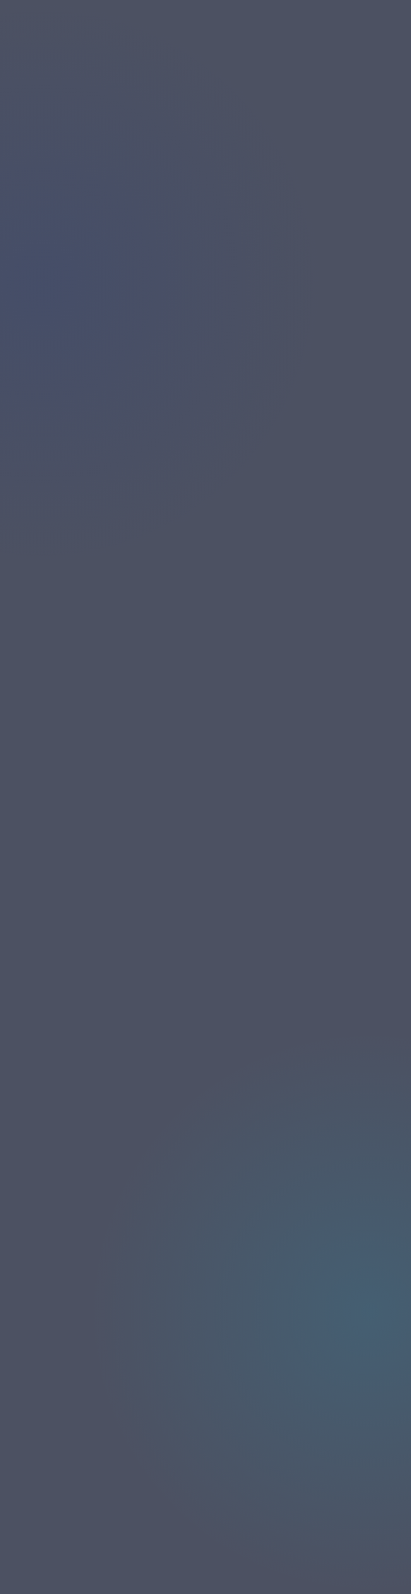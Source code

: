 <html lang="id">
<head>
    <meta charset="UTF-8">
    <meta name="viewport" content="width=device-width, initial-scale=1.0">
    <title>MUVIT - Mobile Untuk Visi Integritas Lalu-Lintas Terbaik</title>
    <link rel="stylesheet" href="https://cdnjs.cloudflare.com/ajax/libs/font-awesome/6.4.0/css/all.min.css">
    <link href="https://fonts.googleapis.com/css2?family=Orbitron:wght@400;500;700&family=Roboto:wght@300;400;500;700&display=swap" rel="stylesheet">
    <style>
        :root {
            --primary-dark: #0a1128;
            --secondary-dark: #1e3a8a;
            --accent: #00d9ff;
            --accent-alt: #ff2a6d;
            --neutral: #e6e6e6;
            --success: #00cc99;
            --warning: #ffd700;
            --danger: #ff4d4d;
            --card-bg-dark: rgba(30, 58, 138, 0.3);
            --card-border-dark: rgba(0, 217, 255, 0.3);
            
            --primary-light: #f0f4ff;
            --secondary-light: #aec6ff;
            --card-bg-light: rgba(255, 255, 255, 0.8);
            --card-border-light: rgba(0, 123, 255, 0.3);
            --text-dark: #333;
        }
        
        * {
            margin: 0;
            padding: 0;
            box-sizing: border-box;
            transition: background-color 0.5s ease, color 0.3s ease;
        }
        
        body {
            font-family: 'Roboto', sans-serif;
            background: var(--primary-dark);
            color: var(--neutral);
            background-image: 
                radial-gradient(circle at 10% 20%, rgba(30, 58, 138, 0.15) 0%, transparent 20%),
                radial-gradient(circle at 90% 80%, rgba(0, 217, 255, 0.1) 0%, transparent 20%);
            min-height: 100vh;
            overflow-x: hidden;
            max-width: 100vw;
        }
        
        body.light-mode {
            background: var(--primary-light);
            color: var(--text-dark);
        }
        
        body.light-mode .card {
            background: var(--card-bg-light);
            border: 1px solid var(--card-border-light);
        }
        
        body.light-mode .card-desc,
        body.light-mode .modal-title,
        body.light-mode .section-title,
        body.light-mode .footer-title,
        body.light-mode .faq-question,
        body.light-mode .question-text,
        body.light-mode .edu-title,
        body.light-mode .traffic-hero-title,
        body.light-mode .card-title {
            color: var(--text-dark);
        }
        
        body.light-mode .emergency-section {
            background: rgba(255, 77, 77, 0.1);
            border: 1px solid rgba(255, 77, 77, 0.3);
        }
        
        body.light-mode .emergency-card {
            background: rgba(255, 77, 77, 0.15);
            border: 1px solid rgba(255, 77, 77, 0.3);
        }
        
        body.light-mode .emergency-name {
            color: var(--text-dark);
        }
        
        .futuristic-header {
            font-family: 'Orbitron', sans-serif;
            text-transform: uppercase;
            letter-spacing: 2px;
        }
        
        /* Splash Screen */
        .splash-screen {
            position: fixed;
            top: 0;
            left: 0;
            width: 100%;
            height: 100%;
            background: var(--primary-dark);
            display: flex;
            flex-direction: column;
            justify-content: center;
            align-items: center;
            z-index: 1000;
            transition: opacity 1s ease;
        }
        
        .splash-title {
            font-size: 3.5rem;
            font-weight: 700;
            background: linear-gradient(90deg, var(--accent), var(--accent-alt));
            -webkit-background-clip: text;
            background-clip: text;
            color: transparent;
            margin-bottom: 20px;
            text-align: center;
            font-family: 'Orbitron', sans-serif;
            position: relative;
            overflow: hidden;
        }
        
        .splash-subtitle {
            font-size: 1.2rem;
            color: var(--neutral);
            text-align: center;
            max-width: 90%;
            line-height: 1.6;
            height: 1.6em;
            overflow: hidden;
            position: relative;
        }
        
        .cursor {
            display: inline-block;
            width: 3px;
            height: 1em;
            background: var(--accent);
            margin-left: 2px;
            animation: blink 1s infinite;
            vertical-align: bottom;
        }
        
        @keyframes blink {
            0%, 100% { opacity: 1; }
            50% { opacity: 0; }
        }
        
        /* Container */
        .container {
            max-width: 100%;
            margin: 0 auto;
            padding: 15px;
            opacity: 0;
            transform: translateY(20px);
            transition: all 1s ease;
        }
        
        .container.show {
            opacity: 1;
            transform: translateY(0);
        }
        
        /* Header */
        header {
            display: flex;
            justify-content: space-between;
            align-items: center;
            padding: 15px 0;
            border-bottom: 1px solid var(--card-border-dark);
            margin-bottom: 20px;
        }
        
        .logo {
            display: flex;
            align-items: center;
            gap: 10px;
        }
        
        .logo-icon {
            width: 40px;
            height: 40px;
            background: var(--accent);
            border-radius: 50%;
            display: flex;
            align-items: center;
            justify-content: center;
            font-size: 20px;
            color: var(--primary-dark);
            box-shadow: 0 0 10px var(--accent);
            animation: pulse 2s infinite;
        }
        
        .logo-text {
            font-size: 1.5rem;
            font-weight: 700;
            background: linear-gradient(90deg, var(--accent), var(--accent-alt));
            -webkit-background-clip: text;
            background-clip: text;
            color: transparent;
        }
        
        .moto {
            font-size: 0.7rem;
            color: var(--neutral);
            opacity: 0.8;
            margin-top: 3px;
        }
        
        .menu-toggle {
            background: var(--card-bg-dark);
            border: 1px solid var(--card-border-dark);
            border-radius: 50%;
            width: 40px;
            height: 40px;
            display: flex;
            align-items: center;
            justify-content: center;
            cursor: pointer;
            transition: all 0.3s;
            font-size: 20px;
            color: var(--neutral);
        }
        
        .menu-toggle:hover {
            background: var(--accent);
            color: var(--primary-dark);
            box-shadow: 0 0 10px var(--accent);
        }
        
        .dropdown-menu {
            position: absolute;
            top: 70px;
            right: 15px;
            background: var(--card-bg-dark);
            border: 1px solid var(--card-border-dark);
            border-radius: 10px;
            width: 220px;
            z-index: 1000;
            overflow: hidden;
            transform: translateY(-10px);
            opacity: 0;
            visibility: hidden;
            transition: all 0.3s ease;
        }
        
        .dropdown-menu.show {
            transform: translateY(0);
            opacity: 1;
            visibility: visible;
        }
        
        .dropdown-item {
            padding: 12px 15px;
            display: flex;
            align-items: center;
            gap: 12px;
            cursor: pointer;
            transition: all 0.3s;
            border-bottom: 1px solid rgba(0, 217, 255, 0.1);
        }
        
        .dropdown-item:last-child {
            border-bottom: none;
        }
        
        .dropdown-item:hover {
            background: rgba(0, 217, 255, 0.1);
        }
        
        .dropdown-icon {
            font-size: 18px;
            width: 25px;
            color: var(--accent);
        }
        
        .dropdown-text {
            flex-grow: 1;
            font-size: 0.9rem;
        }
        
        /* Main Grid */
        .main-grid {
            display: grid;
            grid-template-columns: repeat(auto-fit, minmax(300px, 1fr));
            gap: 20px;
            margin-bottom: 30px;
        }
        
        .card {
            background: var(--card-bg-dark);
            border: 1px solid var(--card-border-dark);
            border-radius: 15px;
            padding: 20px;
            transition: all 0.3s;
            position: relative;
            overflow: hidden;
            backdrop-filter: blur(10px);
            min-height: 180px;
            display: flex;
            flex-direction: column;
            cursor: pointer;
        }
        
        .card:hover {
            transform: translateY(-5px);
            box-shadow: 0 5px 20px rgba(0, 217, 255, 0.2);
            border-color: var(--accent);
        }
        
        .card::before {
            content: '';
            position: absolute;
            top: -50%;
            left: -50%;
            width: 200%;
            height: 200%;
            background: radial-gradient(circle, rgba(0, 217, 255, 0.1) 0%, transparent 70%);
            z-index: -1;
        }
        
        .card-icon {
            font-size: 35px;
            margin-bottom: 15px;
            color: var(--accent);
        }
        
        .card-title {
            font-size: 1.2rem;
            margin-bottom: 10px;
            color: var(--neutral);
        }
        
        .card-desc {
            font-size: 0.9rem;
            color: rgba(230, 230, 230, 0.8);
            line-height: 1.5;
            margin-bottom: 15px;
            flex-grow: 1;
        }
        
        .card-btn {
            background: transparent;
            border: 1px solid var(--accent);
            color: var(--accent);
            padding: 8px 16px;
            border-radius: 20px;
            display: flex;
            align-items: center;
            gap: 6px;
            cursor: pointer;
            transition: all 0.3s;
            width: fit-content;
            font-size: 0.9rem;
        }
        
        .card-btn:hover {
            background: var(--accent);
            color: var(--primary-dark);
            box-shadow: 0 0 10px var(--accent);
        }
        
        /* Emergency Section */
        .emergency-section {
            background: rgba(255, 77, 77, 0.1);
            border: 1px solid rgba(255, 77, 77, 0.3);
            border-radius: 15px;
            padding: 20px;
            margin-bottom: 30px;
        }
        
        .section-title {
            display: flex;
            align-items: center;
            gap: 12px;
            margin-bottom: 20px;
            font-size: 1.3rem;
            color: var(--danger);
        }
        
        .emergency-grid {
            display: grid;
            grid-template-columns: repeat(auto-fit, minmax(250px, 1fr));
            gap: 12px;
        }
        
        .emergency-card {
            background: rgba(255, 77, 77, 0.15);
            border: 1px solid rgba(255, 77, 77, 0.3);
            border-radius: 12px;
            padding: 15px;
            display: flex;
            align-items: center;
            gap: 12px;
            transition: all 0.3s;
            cursor: pointer;
        }
        
        .emergency-card:hover {
            transform: translateY(-3px);
            background: rgba(255, 77, 77, 0.25);
            box-shadow: 0 3px 10px rgba(255, 77, 77, 0.2);
        }
        
        .emergency-icon {
            font-size: 22px;
            width: 50px;
            height: 50px;
            background: rgba(255, 77, 77, 0.2);
            border-radius: 50%;
            display: flex;
            align-items: center;
            justify-content: center;
            color: var(--danger);
        }
        
        .emergency-info {
            flex-grow: 1;
        }
        
        .emergency-name {
            font-size: 0.95rem;
            margin-bottom: 5px;
            color: var(--neutral);
        }
        
        .emergency-number {
            font-size: 1.1rem;
            font-weight: 700;
            color: var(--danger);
        }
        
        /* Footer */
        footer {
            display: flex;
            flex-direction: column;
            padding: 20px 0;
            border-top: 1px solid var(--card-border-dark);
            margin-top: 20px;
            gap: 20px;
        }
        
        .footer-section {
            width: 100%;
        }
        
        .footer-title {
            font-size: 1.1rem;
            margin-bottom: 12px;
            color: var(--accent);
        }
        
        .footer-links {
            display: flex;
            flex-direction: column;
            gap: 8px;
        }
        
        .footer-link {
            color: rgba(230, 230, 230, 0.8);
            text-decoration: none;
            display: flex;
            align-items: center;
            gap: 8px;
            transition: all 0.3s;
            font-size: 0.9rem;
        }
        
        .footer-link:hover {
            color: var(--accent);
        }
        
        .social-links {
            display: flex;
            gap: 12px;
            margin-top: 12px;
        }
        
        .social-link {
            width: 35px;
            height: 35px;
            border-radius: 50%;
            background: var(--card-bg-dark);
            border: 1px solid var(--card-border-dark);
            display: flex;
            align-items: center;
            justify-content: center;
            color: var(--neutral);
            font-size: 16px;
            transition: all 0.3s;
        }
        
        .social-link:hover {
            background: var(--accent);
            color: var(--primary-dark);
            box-shadow: 0 0 10px var(--accent);
            transform: translateY(-3px);
        }
        
        /* Modals */
        .modal {
            position: fixed;
            top: 0;
            left: 0;
            width: 100%;
            height: 100%;
            background: rgba(0, 0, 0, 0.7);
            display: flex;
            justify-content: center;
            align-items: center;
            z-index: 1000;
            opacity: 0;
            visibility: hidden;
            transition: all 0.3s ease;
            padding: 15px;
        }
        
        .modal.show {
            opacity: 1;
            visibility: visible;
        }
        
        .modal-content {
            background: var(--card-bg-dark);
            border: 1px solid var(--card-border-dark);
            border-radius: 15px;
            width: 100%;
            max-width: 800px;
            max-height: 95vh;
            overflow-y: auto;
            padding: 20px;
            position: relative;
            backdrop-filter: blur(10px);
            transform: translateY(-20px);
            transition: all 0.3s ease;
        }
        
        .modal.show .modal-content {
            transform: translateY(0);
        }
        
        .modal-header {
            display: flex;
            justify-content: space-between;
            align-items: center;
            margin-bottom: 15px;
        }
        
        .modal-title {
            font-size: 1.3rem;
            color: var(--accent);
            font-family: 'Orbitron', sans-serif;
        }
        
        .close-modal {
            background: transparent;
            border: none;
            font-size: 1.3rem;
            color: var(--neutral);
            cursor: pointer;
            transition: all 0.3s;
        }
        
        .close-modal:hover {
            color: var(--accent);
            transform: rotate(90deg);
        }
        
        /* Game Elements */
        .game-container {
            position: relative;
            width: 100%;
            height: 70vh;
            background: #0a1a3a;
            border-radius: 10px;
            overflow: hidden;
            border: 2px solid var(--accent);
            margin: 15px 0;
        }
        
        .game-road {
            position: absolute;
            top: 0;
            left: 0;
            width: 100%;
            height: 100%;
            background: #222;
        }
        
        .road-line {
            position: absolute;
            height: 3px;
            background: var(--accent);
            width: 100%;
            opacity: 0.5;
        }
        
        .character {
            position: absolute;
            bottom: 20px;
            left: 50%;
            transform: translateX(-50%);
            width: 40px;
            height: 60px;
            background: #ff9900;
            border-radius: 5px;
            z-index: 10;
            display: flex;
            align-items: center;
            justify-content: center;
            color: #fff;
            font-size: 30px;
        }
        
        .obstacle {
            position: absolute;
            width: 50px;
            height: 30px;
            background: #ff2a6d;
            border-radius: 5px;
        }
        
        .controls {
            display: grid;
            grid-template-columns: repeat(3, 1fr);
            gap: 10px;
            margin-top: 15px;
        }
        
        .control-btn {
            background: var(--card-bg-dark);
            border: 1px solid var(--accent);
            color: var(--accent);
            padding: 12px;
            border-radius: 8px;
            display: flex;
            align-items: center;
            justify-content: center;
            font-size: 20px;
            cursor: pointer;
            transition: all 0.2s;
        }
        
        .control-btn:hover {
            background: var(--accent);
            color: var(--primary-dark);
        }
        
        .game-result {
            position: absolute;
            top: 50%;
            left: 50%;
            transform: translate(-50%, -50%);
            background: rgba(0, 0, 0, 0.8);
            padding: 20px;
            border-radius: 10px;
            text-align: center;
            z-index: 100;
            width: 80%;
            display: none;
        }
        
        .result-title {
            font-size: 1.5rem;
            margin-bottom: 15px;
        }
        
        .result-success {
            color: var(--success);
        }
        
        .result-fail {
            color: var(--danger);
        }
        
        .result-btn {
            background: var(--accent);
            color: var(--primary-dark);
            border: none;
            padding: 10px 20px;
            border-radius: 20px;
            font-weight: bold;
            cursor: pointer;
            margin-top: 10px;
        }
        
        /* Quiz Elements */
        .quiz-container {
            margin: 15px 0;
        }
        
        .quiz-question {
            background: var(--card-bg-dark);
            border: 1px solid var(--card-border-dark);
            border-radius: 10px;
            padding: 15px;
            margin-bottom: 15px;
        }
        
        .question-text {
            font-size: 1.1rem;
            margin-bottom: 15px;
        }
        
        .options {
            display: grid;
            grid-template-columns: 1fr;
            gap: 10px;
        }
        
        .option {
            background: var(--card-bg-dark);
            border: 1px solid var(--card-border-dark);
            border-radius: 8px;
            padding: 12px;
            cursor: pointer;
            transition: all 0.2s;
        }
        
        .option:hover {
            border-color: var(--accent);
        }
        
        .option.selected {
            background: rgba(0, 217, 255, 0.1);
            border-color: var(--accent);
        }
        
        .quiz-nav {
            display: flex;
            justify-content: space-between;
            margin-top: 20px;
        }
        
        .nav-btn {
            background: var(--accent);
            color: var(--primary-dark);
            border: none;
            padding: 10px 20px;
            border-radius: 20px;
            font-weight: bold;
            cursor: pointer;
            display: flex;
            align-items: center;
            gap: 8px;
        }
        
        .quiz-result {
            text-align: center;
            padding: 20px;
        }
        
        .score-display {
            font-size: 1.8rem;
            margin: 20px 0;
            color: var(--accent);
        }
        
        .answer-key {
            margin-top: 20px;
            text-align: left;
            max-height: 300px;
            overflow-y: auto;
            padding: 15px;
            background: rgba(0, 0, 0, 0.1);
            border-radius: 10px;
        }
        
        .answer-item {
            margin-bottom: 10px;
            padding-bottom: 10px;
            border-bottom: 1px dashed rgba(255, 255, 255, 0.2);
        }
        
        .answer-item:last-child {
            border-bottom: none;
        }
        
        .correct-answer {
            color: var(--success);
            font-weight: bold;
        }
        
        /* Education Content */
        .edu-container {
            margin: 15px 0;
        }
        
        .edu-category {
            background: var(--card-bg-dark);
            border: 1px solid var(--card-border-dark);
            border-radius: 10px;
            padding: 15px;
            margin-bottom: 15px;
            cursor: pointer;
        }
        
        .edu-header {
            display: flex;
            align-items: center;
            gap: 15px;
            margin-bottom: 15px;
        }
        
        .edu-icon {
            font-size: 28px;
            width: 50px;
            height: 50px;
            background: rgba(0, 217, 255, 0.1);
            border-radius: 50%;
            display: flex;
            align-items: center;
            justify-content: center;
            color: var(--accent);
        }
        
        .edu-title {
            font-size: 1.1rem;
            font-weight: bold;
        }
        
        .edu-content {
            padding-left: 65px;
            display: none;
        }
        
        .edu-content.show {
            display: block;
        }
        
        .edu-item {
            margin-bottom: 10px;
            padding-left: 15px;
            position: relative;
        }
        
        .edu-item:before {
            content: "•";
            position: absolute;
            left: 0;
            color: var(--accent);
        }
        
        /* Traffic Hero Modal */
        .traffic-hero-grid {
            display: grid;
            grid-template-columns: 1fr 1fr;
            gap: 20px;
            margin: 20px 0;
        }
        
        .traffic-hero-card {
            background: var(--card-bg-dark);
            border: 1px solid var(--card-border-dark);
            border-radius: 15px;
            padding: 20px;
            text-align: center;
            cursor: pointer;
            transition: all 0.3s;
        }
        
        .traffic-hero-card:hover {
            transform: translateY(-5px);
            box-shadow: 0 5px 15px rgba(0, 217, 255, 0.2);
            border-color: var(--accent);
        }
        
        .traffic-hero-icon {
            font-size: 40px;
            margin-bottom: 15px;
            color: var(--accent);
        }
        
        .traffic-hero-title {
            font-size: 1.2rem;
            margin-bottom: 10px;
            font-family: 'Orbitron', sans-serif;
        }
        
        /* FAQ Elements */
        .faq-item {
            margin-bottom: 15px;
            border-bottom: 1px solid var(--card-border-dark);
            padding-bottom: 15px;
        }
        
        .faq-question {
            font-weight: bold;
            margin-bottom: 8px;
            cursor: pointer;
            display: flex;
            align-items: center;
            gap: 10px;
        }
        
        .faq-question i {
            transition: transform 0.3s;
        }
        
        .faq-question.expanded i {
            transform: rotate(90deg);
        }
        
        .faq-answer {
            padding: 10px 0 0 30px;
            display: none;
        }
        
        .faq-answer.show {
            display: block;
        }
        
        /* Contact Elements */
        .contact-item {
            display: flex;
            align-items: center;
            gap: 15px;
            margin-bottom: 15px;
            padding: 12px;
            border-radius: 10px;
            background: rgba(0, 0, 0, 0.1);
            transition: all 0.3s;
        }
        
        .contact-item:hover {
            background: rgba(0, 217, 255, 0.1);
        }
        
        .contact-icon {
            font-size: 24px;
            width: 50px;
            height: 50px;
            display: flex;
            align-items: center;
            justify-content: center;
            color: var(--accent);
        }
        
        .contact-info {
            flex-grow: 1;
        }
        
        .contact-type {
            font-size: 0.9rem;
            opacity: 0.8;
            margin-bottom: 3px;
        }
        
        .contact-value {
            font-size: 1.1rem;
            font-weight: 500;
        }
        
        /* Animations */
        @keyframes pulse {
            0% { box-shadow: 0 0 0 0 rgba(0, 217, 255, 0.7); }
            70% { box-shadow: 0 0 0 10px rgba(0, 217, 255, 0); }
            100% { box-shadow: 0 0 0 0 rgba(0, 217, 255, 0); }
        }
        
        @keyframes float {
            0% { transform: translateY(0px); }
            50% { transform: translateY(-5px); }
            100% { transform: translateY(0px); }
        }
        
        @keyframes roadLine {
            0% { transform: translateX(-100%); }
            100% { transform: translateX(100%); }
        }
        
        @keyframes moveHorizontal {
            0% { transform: translateX(0); }
            100% { transform: translateX(100%); }
        }
        
        /* Accessibility Mode */
        body.accessibility-mode {
            font-size: 18px;
        }
        
        body.accessibility-mode .card-icon {
            font-size: 50px;
        }
        
        body.accessibility-mode .card-title {
            font-size: 1.4rem;
        }
        
        /* Responsive */
        @media (max-width: 768px) {
            .splash-title {
                font-size: 2.5rem;
            }
            
            .splash-subtitle {
                font-size: 1rem;
            }
            
            .traffic-hero-grid {
                grid-template-columns: 1fr;
            }
            
            .faq-question {
                font-size: 1.1rem;
            }
            
            .emergency-grid {
                grid-template-columns: 1fr;
            }
        }
        
        @media (min-width: 768px) {
            .container {
                max-width: 800px;
            }
        }
    </style>
</head>
<body>
    <!-- Splash Screen -->
    <div class="splash-screen" id="splashScreen">
        <div class="splash-title futuristic-header">MUVIT</div>
        <div class="splash-subtitle" id="subtitle">
            <span id="typed-text"></span>
            <span class="cursor"></span>
        </div>
    </div>
    
    <!-- Main Content -->
    <div class="container" id="mainContainer">
        <header>
            <div class="logo">
                <div class="logo-icon">
                    <i class="fas fa-traffic-light"></i>
                </div>
                <div>
                    <div class="logo-text futuristic-header">MUVIT</div>
                    <div class="moto">Mobile Untuk Visi Integritas Lalu-Lintas Terbaik</div>
                </div>
            </div>
            
            <div class="menu-toggle" id="menuToggle">
                <i class="fas fa-bars"></i>
            </div>
            
            <div class="dropdown-menu" id="dropdownMenu">
                <div class="dropdown-item" id="themeToggle">
                    <div class="dropdown-icon">
                        <i class="fas fa-moon"></i>
                    </div>
                    <div class="dropdown-text">Dark Mode</div>
                </div>
                
                <div class="dropdown-item" id="faqBtn">
                    <div class="dropdown-icon">
                        <i class="fas fa-question-circle"></i>
                    </div>
                    <div class="dropdown-text">FAQ</div>
                </div>
                
                <div class="dropdown-item" id="contactBtn">
                    <div class="dropdown-icon">
                        <i class="fas fa-envelope"></i>
                    </div>
                    <div class="dropdown-text">Kontak</div>
                </div>
                
                <div class="dropdown-item" id="accessibilityBtn">
                    <div class="dropdown-icon">
                        <i class="fas fa-text-height"></i>
                    </div>
                    <div class="dropdown-text">Perbesar Tulisan</div>
                </div>
            </div>
        </header>

        <div class="main-grid">
            <div class="card" onclick="openReport()">
                <i class="fas fa-bullhorn card-icon"></i>
                <h3 class="card-title futuristic-header">LAPOR!</h3>
                <p class="card-desc">Laporkan pelanggaran lalu lintas, penyalahgunaan, atau penyelewengan yang Anda temui</p>
                <button class="card-btn">
                    <i class="fas fa-external-link-alt"></i>
                    Laporkan Sekarang
                </button>
            </div>
            
            <div class="card" onclick="openEducation()">
                <i class="fas fa-book card-icon"></i>
                <h3 class="card-title futuristic-header">MUVIT EDU</h3>
                <p class="card-desc">Pelajari etika dan aturan berkendara untuk semua jenis pengguna jalan</p>
                <button class="card-btn">
                    <i class="fas fa-graduation-cap"></i>
                    Pelajari
                </button>
            </div>
            
            <div class="card" onclick="openTrafficHero()">
                <i class="fas fa-gamepad card-icon"></i>
                <h3 class="card-title futuristic-header">TRAFFIC HERO</h3>
                <p class="card-desc">Jadilah pahlawan lalu lintas dengan memainkan game edukasi</p>
                <button class="card-btn">
                    <i class="fas fa-play"></i>
                    Pilih Game
                </button>
            </div>
            
            <div class="card" onclick="openTest()">
                <i class="fas fa-id-card card-icon"></i>
                <h3 class="card-title futuristic-header">TES SIM</h3>
                <p class="card-desc">Uji pengetahuan Anda tentang peraturan lalu lintas dengan tes interaktif</p>
                <button class="card-btn">
                    <i class="fas fa-pencil-alt"></i>
                    Mulai Tes
                </button>
            </div>
            
            <div class="card" onclick="openAssistant()">
                <i class="fas fa-robot card-icon"></i>
                <h3 class="card-title futuristic-header">VIRTUAL ASSISTANT</h3>
                <p class="card-desc">Dapatkan bantuan dan informasi tentang lalu lintas dari asisten virtual kami</p>
                <button class="card-btn">
                    <i class="fas fa-comments"></i>
                    Tanya Sekarang
                </button>
            </div>
        </div>

        <div class="emergency-section">
            <h2 class="section-title">
                <i class="fas fa-ambulance"></i>
                <span class="futuristic-header">DARURAT</span>
            </h2>
            <div class="emergency-grid">
                <div class="emergency-card" onclick="callEmergency('112')">
                    <div class="emergency-icon">
                        <i class="fas fa-phone-alt"></i>
                    </div>
                    <div class="emergency-info">
                        <div class="emergency-name">Call Center Nasional</div>
                        <div class="emergency-number">112</div>
                    </div>
                </div>
                
                <div class="emergency-card" onclick="callEmergency('110')">
                    <div class="emergency-icon">
                        <i class="fas fa-police-box"></i>
                    </div>
                    <div class="emergency-info">
                        <div class="emergency-name">Polisi</div>
                        <div class="emergency-number">110</div>
                    </div>
                </div>
                
                <div class="emergency-card" onclick="callEmergency('113')">
                    <div class="emergency-icon">
                        <i class="fas fa-fire-extinguisher"></i>
                    </div>
                    <div class="emergency-info">
                        <div class="emergency-name">Pemadam Kebakaran</div>
                        <div class="emergency-number">113</div>
                    </div>
                </div>
                
                <div class="emergency-card" onclick="callEmergency('02916912119')">
                    <div class="emergency-icon">
                        <i class="fas fa-ambulance"></i>
                    </div>
                    <div class="emergency-info">
                        <div class="emergency-name">Ambulans</div>
                        <div class="emergency-number">(0291) 6912119</div>
                    </div>
                </div>
                
                <div class="emergency-card" onclick="callEmergency('0291682113')">
                    <div class="emergency-icon">
                        <i class="fas fa-fire"></i>
                    </div>
                    <div class="emergency-info">
                        <div class="emergency-name">Damkar Demak</div>
                        <div class="emergency-number">(0291) 682113</div>
                    </div>
                </div>
                
                <div class="emergency-card" onclick="callEmergency('0291682200')">
                    <div class="emergency-icon">
                        <i class="fas fa-exclamation-triangle"></i>
                    </div>
                    <div class="emergency-info">
                        <div class="emergency-name">BPBD Demak</div>
                        <div class="emergency-number">(0291) 682200</div>
                    </div>
                </div>
            </div>
        </div>

        <footer>
            <div class="footer-section">
                <h3 class="footer-title">Tentang MUVIT</h3>
                <p style="margin-bottom: 15px; opacity: 0.8; font-size: 0.9rem;">MUVIT adalah platform edukasi dan pelaporan lalu lintas untuk mewujudkan mobilitas yang lebih baik.</p>
                <p style="opacity: 0.8; font-size: 0.9rem;">Dibuat oleh Arum FNisa untuk Lomba Pelajar Pelopor Ketertiban Lalu Lintas</p>
            </div>
            
            <div class="footer-section">
                <h3 class="footer-title">Kontak Kami</h3>
                <div class="contact-item" onclick="openEmail()">
                    <div class="contact-icon">
                        <i class="fas fa-envelope"></i>
                    </div>
                    <div class="contact-info">
                        <div class="contact-type">Email</div>
                        <div class="contact-value">muvitmovewithit@gmail.com</div>
                    </div>
                </div>
                
                <div class="contact-item" onclick="openInstagram()">
                    <div class="contact-icon">
                        <i class="fab fa-instagram"></i>
                    </div>
                    <div class="contact-info">
                        <div class="contact-type">Instagram</div>
                        <div class="contact-value">@nisarumaee_</div>
                    </div>
                </div>
            </div>
        </footer>
    </div>
    
    <!-- FAQ Modal -->
    <div class="modal" id="faqModal">
        <div class="modal-content">
            <div class="modal-header">
                <h3 class="modal-title">FAQ</h3>
                <button class="close-modal" onclick="closeModal('faqModal')">
                    <i class="fas fa-times"></i>
                </button>
            </div>
            
            <div class="faq-list">
                <div class="faq-item">
                    <div class="faq-question" onclick="toggleFaqAnswer(this)">
                        <i class="fas fa-chevron-right"></i>
                        Apa itu MUVIT?
                    </div>
                    <div class="faq-answer">
                        MUVIT adalah aplikasi all-in-one yang dirancang untuk meningkatkan keselamatan, ketertiban, dan kenyamanan lalu lintas. Aplikasi ini menyediakan berbagai fitur seperti pelaporan pelanggaran lalu lintas, akses darurat, edukasi berkendara, dan sistem gamifikasi.
                    </div>
                </div>
                
                <div class="faq-item">
                    <div class="faq-question" onclick="toggleFaqAnswer(this)">
                        <i class="fas fa-chevron-right"></i>
                        Siapa saja yang bisa menggunakan MUVIT?
                    </div>
                    <div class="faq-answer">
                        Aplikasi ini dapat digunakan oleh semua kalangan, mulai dari anak-anak, dewasa, hingga lansia. Desain antarmuka dibuat agar ramah dan mudah dipahami oleh pengguna dari berbagai usia.
                    </div>
                </div>
                
                <div class="faq-item">
                    <div class="faq-question" onclick="toggleFaqAnswer(this)">
                        <i class="fas fa-chevron-right"></i>
                        Apa saja fitur utama di dalam aplikasi MUVIT?
                    </div>
                    <div class="faq-answer">
                        <p>📩 LAPOR!: Kirim laporan pelanggaran atau kejadian lalu lintas (bisa disertai foto dan video.).</p>
                        <p>🚨 SOS DARURAT: Akses cepat ke nomor darurat seperti ambulans, polisi, pemadam kebakaran, atau BPBD.</p>
                        <p>📘 MUVIT EDU: Panduan digital lengkap tentang etika dan peraturan lalu lintas untuk berbagai jenis kendaraan.</p>
                        <p>🎮 TRAFFIC HERO: Game edukasi untuk membantu kakek menyebrang dengan aman dan tes pengetahuan lalu lintas.</p>
                        <p>📝 TES SIM: simulasi ujian yang berisi 25 soal pilihan ganda seputar lalu lintas, rambu, marka jalan, dan pengetahuan dasar kendaraan.</p>
                        <p>🤖 VIRTUAL ASSISTANT: Akses cepat ke asisten AI yang akan membantu menjawab pertanyaanmu.</p>
                    </div>
                </div>
                
                <div class="faq-item">
                    <div class="faq-question" onclick="toggleFaqAnswer(this)">
                        <i class="fas fa-chevron-right"></i>
                        Bagaimana cara melaporkan pelanggaran lalu lintas melalui MUVIT?
                    </div>
                    <div class="faq-answer">
                        Cukup buka fitur LAPOR!, anda akan diarahkan untuk mengirimkan email kepada Satuan Lalu Lintas.
                    </div>
                </div>
                
                <div class="faq-item">
                    <div class="faq-question" onclick="toggleFaqAnswer(this)">
                        <i class="fas fa-chevron-right"></i>
                        Apakah MUVIT bisa digunakan di seluruh Indonesia?
                    </div>
                    <div class="faq-answer">
                        Target utama adalah penggunaan kabupaten, namun efektivitas beberapa fitur (seperti penanganan laporan) bergantung pada kerja sama dengan pemerintah daerah dan institusi terkait.
                    </div>
                </div>
                
                <div class="faq-item">
                    <div class="faq-question" onclick="toggleFaqAnswer(this)">
                        <i class="fas fa-chevron-right"></i>
                        Apakah MUVIT gratis?
                    </div>
                    <div class="faq-answer">
                        Ya. MUVIT dapat digunakan melalui web secara gratis.
                    </div>
                </div>
            </div>
        </div>
    </div>
    
    <!-- Contact Modal -->
    <div class="modal" id="contactModal">
        <div class="modal-content">
            <div class="modal-header">
                <h3 class="modal-title">Kontak</h3>
                <button class="close-modal" onclick="closeModal('contactModal')">
                    <i class="fas fa-times"></i>
                </button>
            </div>
            
            <div class="contact-list">
                <div class="contact-item" onclick="openEmail()">
                    <div class="contact-icon">
                        <i class="fas fa-envelope"></i>
                    </div>
                    <div class="contact-info">
                        <div class="contact-type">Email</div>
                        <div class="contact-value">muvitmovewithit@gmail.com</div>
                    </div>
                </div>
                
                <div class="contact-item" onclick="openInstagram()">
                    <div class="contact-icon">
                        <i class="fab fa-instagram"></i>
                    </div>
                    <div class="contact-info">
                        <div class="contact-type">Instagram</div>
                        <div class="contact-value">@nisarumaee_</div>
                    </div>
                </div>
            </div>
        </div>
    </div>
    
    <!-- Traffic Hero Modal -->
    <div class="modal" id="trafficHeroModal">
        <div class="modal-content">
            <div class="modal-header">
                <h3 class="modal-title">TRAFFIC HERO</h3>
                <button class="close-modal" onclick="closeModal('trafficHeroModal')">
                    <i class="fas fa-times"></i>
                </button>
            </div>
            
            <div class="traffic-hero-grid">
                <div class="traffic-hero-card" onclick="openGame('bantuKakek')">
                    <div class="traffic-hero-icon">
                        <i class="fas fa-walking"></i>
                    </div>
                    <h3 class="traffic-hero-title">BANTU KAKEK</h3>
                    <p>Bantu kakek menyebrang jalan dengan selamat sambil menghindari kendaraan</p>
                </div>
                
                <div class="traffic-hero-card" onclick="openGame('tesPengetahuan')">
                    <div class="traffic-hero-icon">
                        <i class="fas fa-brain"></i>
                    </div>
                    <h3 class="traffic-hero-title">TES PENGETAHUAN</h3>
                    <p>Kuis untuk anak-anak tentang pengetahuan dasar lalu lintas</p>
                </div>
            </div>
        </div>
    </div>
    
    <!-- Game Modals -->
    <div class="modal" id="gameModal">
        <div class="modal-content">
            <div class="modal-header">
                <h3 class="modal-title" id="gameTitle">BANTU KAKEK</h3>
                <button class="close-modal" onclick="closeModal('gameModal')">
                    <i class="fas fa-times"></i>
                </button>
            </div>
            
            <div id="gameContent">
                <!-- Game content will be loaded here -->
            </div>
        </div>
    </div>
    
    <!-- SIM Test Modal -->
    <div class="modal" id="simModal">
        <div class="modal-content">
            <div class="modal-header">
                <h3 class="modal-title">TES SIM</h3>
                <button class="close-modal" onclick="closeModal('simModal')">
                    <i class="fas fa-times"></i>
                </button>
            </div>
            
            <div id="simContent">
                <!-- SIM test content will be loaded here -->
            </div>
        </div>
    </div>
    
    <!-- Education Modal -->
    <div class="modal" id="eduModal">
        <div class="modal-content">
            <div class="modal-header">
                <h3 class="modal-title">MUVIT EDU</h3>
                <button class="close-modal" onclick="closeModal('eduModal')">
                    <i class="fas fa-times"></i>
                </button>
            </div>
            
            <div class="edu-container">
                <div class="edu-category" onclick="toggleEduContent(this)">
                    <div class="edu-header">
                        <div class="edu-icon">🧍‍♂️</div>
                        <div class="edu-title">Pejalan Kaki</div>
                    </div>
                    <div class="edu-content">
                        <div class="edu-item">Gunakan trotoar, bukan badan jalan.</div>
                        <div class="edu-item">Menyeberanglah di zebra cross atau jembatan penyeberangan.</div>
                        <div class="edu-item">Waspadai kendaraan saat menyeberang, lihat kiri-kanan dulu.</div>
                        <div class="edu-item">Jangan bermain HP saat menyeberang.</div>
                    </div>
                </div>
                
                <div class="edu-category" onclick="toggleEduContent(this)">
                    <div class="edu-header">
                        <div class="edu-icon">🚲</div>
                        <div class="edu-title">Pesepeda Ontel / Manual</div>
                    </div>
                    <div class="edu-content">
                        <div class="edu-item">Gunakan jalur sepeda jika tersedia.</div>
                        <div class="edu-item">Jangan melawan arah.</div>
                        <div class="edu-item">Pakai helm dan lampu sepeda saat malam.</div>
                        <div class="edu-item">Hormati rambu lalu lintas dan pejalan kaki.</div>
                    </div>
                </div>
                
                <div class="edu-category" onclick="toggleEduContent(this)">
                    <div class="edu-header">
                        <div class="edu-icon">🛵</div>
                        <div class="edu-title">Pengendara Sepeda Motor</div>
                    </div>
                    <div class="edu-content">
                        <div class="edu-item">Pakai helm SNI dan jaket pelindung.</div>
                        <div class="edu-item">Nyalakan lampu utama saat berkendara.</div>
                        <div class="edu-item">Jaga kecepatan dan jarak aman.</div>
                        <div class="edu-item">Jangan menyalip sembarangan, gunakan lampu sein.</div>
                    </div>
                </div>
                
                <div class="edu-category" onclick="toggleEduContent(this)">
                    <div class="edu-header">
                        <div class="edu-icon">🚗</div>
                        <div class="edu-title">Pengendara Mobil</div>
                    </div>
                    <div class="edu-content">
                        <div class="edu-item">Gunakan sabuk pengaman.</div>
                        <div class="edu-item">Ikuti batas kecepatan dan marka jalan.</div>
                        <div class="edu-item">Jangan bermain HP saat menyetir.</div>
                        <div class="edu-item">Beri jalan pada pejalan kaki dan pesepeda di tempat yang semestinya.</div>
                    </div>
                </div>
                
                <div class="edu-category" onclick="toggleEduContent(this)">
                    <div class="edu-header">
                        <div class="edu-icon">🚌</div>
                        <div class="edu-title">Pengendara Bus</div>
                    </div>
                    <div class="edu-content">
                        <div class="edu-item">Berhenti di halte resmi, bukan sembarang tempat.</div>
                        <div class="edu-item">Utamakan keselamatan penumpang saat naik/turun.</div>
                        <div class="edu-item">Perhatikan blind spot, terutama pesepeda dan pemotor.</div>
                        <div class="edu-item">Hindari ugal-ugalan demi mengejar penumpang.</div>
                    </div>
                </div>
                
                <div class="edu-category" onclick="toggleEduContent(this)">
                    <div class="edu-header">
                        <div class="edu-icon">🚛</div>
                        <div class="edu-title">Pengemudi Truk</div>
                    </div>
                    <div class="edu-content">
                        <div class="edu-item">Pastikan muatan tidak melebihi batas.</div>
                        <div class="edu-item">Periksa rem dan kondisi ban secara rutin.</div>
                        <div class="edu-item">Beri isyarat sebelum belok atau berhenti.</div>
                        <div class="edu-item">Waspadai kendaraan kecil di sekitar truk.</div>
                    </div>
                </div>
                
                <div class="edu-category" onclick="toggleEduContent(this)">
                    <div class="edu-header">
                        <div class="edu-icon">✈️</div>
                        <div class="edu-title">Pilot Pesawat</div>
                    </div>
                    <div class="edu-content">
                        <div class="edu-item">Ikuti prosedur pre-flight checklist secara lengkap.</div>
                        <div class="edu-item">Koordinasi dengan menara kontrol (ATC).</div>
                        <div class="edu-item">Pastikan komunikasi jelas antar awak kabin dan penumpang.</div>
                        <div class="edu-item">Utamakan keselamatan, bukan kecepatan.</div>
                    </div>
                </div>
                
                <div class="edu-category" onclick="toggleEduContent(this)">
                    <div class="edu-header">
                        <div class="edu-icon">🚆</div>
                        <div class="edu-title">Masinis Kereta</div>
                    </div>
                    <div class="edu-content">
                        <div class="edu-item">Patuh pada sinyal dan jadwal perjalanan.</div>
                        <div class="edu-item">Lakukan pengecekan rutin terhadap sistem rem dan mesin.</div>
                        <div class="edu-item">Gunakan klakson di perlintasan sebidang.</div>
                        <div class="edu-item">Jaga kecepatan dan berhenti tepat di stasiun.</div>
                    </div>
                </div>
            </div>
        </div>
    </div>
    
    <script>
        // Game data
        const knowledgeQuiz = [
            {
                question: "Bensinku tinggal sedikit! Apa yang harus ku lakukan?",
                options: [
                    "Mengisi bensin",
                    "Melamun",
                    "Menari"
                ],
                answer: 0
            },
            {
                question: "Lampu lalu lintas berwarna merah, apa yang harus dilakukan?",
                options: [
                    "Terus jalan",
                    "Berhenti",
                    "Mempercepat"
                ],
                answer: 1
            },
            {
                question: "Saat menyebrang jalan, apa yang harus dilakukan?",
                options: [
                    "Lihat kiri dan kanan",
                    "Lari secepatnya",
                    "Tutup mata"
                ],
                answer: 0
            },
            {
                question: "Dimana tempat yang aman untuk bermain?",
                options: [
                    "Taman bermain",
                    "Jalan raya",
                    "Parkiran mobil"
                ],
                answer: 0
            },
            {
                question: "Apa yang harus dipakai saat naik sepeda?",
                options: [
                    "Helm",
                    "Topi pesta",
                    "Tidak perlu pakai apa-apa"
                ],
                answer: 0
            }
        ];
        
        const simTest = [
            {
                question: "Apa arti rambu lalu lintas berbentuk segitiga sama sisi dengan warna dasar kuning dan garis tepi merah?",
                options: [
                    "Rambu larangan",
                    "Rambu peringatan",
                    "Rambu petunjuk",
                    "Rambu perintah"
                ],
                answer: 1
            },
            {
                question: "Rambu larangan umumnya berbentuk:",
                options: [
                    "Persegi panjang biru",
                    "Lingkaran merah",
                    "Segitiga kuning",
                    "Kotak hijau"
                ],
                answer: 1
            },
            {
                question: "Apa arti marka jalan berupa garis putih putus-putus di tengah jalan?",
                options: [
                    "Dilarang mendahului",
                    "Bebas mendahului jika aman",
                    "Hanya untuk kendaraan berat",
                    "Untuk parkir kendaraan"
                ],
                answer: 1
            },
            {
                question: "Rambu bergambar anak kecil menyeberang jalan berarti:",
                options: [
                    "Larangan bermain di jalan",
                    "Jalan menuju sekolah",
                    "Penyeberangan pejalan kaki",
                    "Hanya untuk kendaraan roda dua"
                ],
                answer: 2
            },
            {
                question: "Warna dasar rambu petunjuk adalah:",
                options: [
                    "Merah",
                    "Kuning",
                    "Biru",
                    "Hijau"
                ],
                answer: 3
            },
            {
                question: "Marka jalan garis utuh ganda di tengah berarti:",
                options: [
                    "Diperbolehkan menyalip dua arah",
                    "Dilarang mendahului dari kedua arah",
                    "Khusus untuk kendaraan umum",
                    "Tanda adanya lampu merah"
                ],
                answer: 1
            },
            {
                question: "Marka bergambar sepeda di jalur jalan menunjukkan:",
                options: [
                    "Dilarang dilewati kendaraan",
                    "Jalan rusak",
                    "Jalur khusus sepeda",
                    "Tempat parkir sepeda"
                ],
                answer: 2
            },
            {
                question: "Marka berbentuk kotak kuning di persimpangan berfungsi untuk:",
                options: [
                    "Tempat parkir kendaraan besar",
                    "Jalur evakuasi",
                    "Area dilarang berhenti walau lampu merah",
                    "Zona aman penyeberang"
                ],
                answer: 2
            },
            {
                question: "Garis zigzag di dekat sekolah atau rumah sakit artinya:",
                options: [
                    "Hati-hati ada polisi tidur",
                    "Area berhenti kendaraan umum",
                    "Dilarang parkir dan berhenti",
                    "Jalan satu arah"
                ],
                answer: 2
            },
            {
                question: "Marka jalan warna kuning biasanya menunjukkan:",
                options: [
                    "Jalan khusus kendaraan pribadi",
                    "Jalan nasional",
                    "Pembatas antara jalur cepat dan lambat",
                    "Tidak ada arti khusus"
                ],
                answer: 2
            },
            {
                question: "Fungsi utama rem tangan adalah untuk:",
                options: [
                    "Mempercepat mobil",
                    "Menyalakan lampu",
                    "Menahan kendaraan saat berhenti",
                    "Mendinginkan mesin"
                ],
                answer: 2
            },
            {
                question: "Lampu hazard digunakan ketika:",
                options: [
                    "Ingin berbelok",
                    "Parkir di jalan",
                    "Dalam kondisi darurat",
                    "Berkendara malam hari"
                ],
                answer: 2
            },
            {
                question: "Oli mesin perlu diganti secara berkala untuk:",
                options: [
                    "Menambah kecepatan",
                    "Menghemat bahan bakar",
                    "Menjaga pelumasan mesin",
                    "Membersihkan jok"
                ],
                answer: 2
            },
            {
                question: "Jika indikator suhu mesin menyala merah, maka:",
                options: [
                    "Mesin sedang dingin",
                    "Mesin overheat",
                    "Bahan bakar habis",
                    "Ban bocor"
                ],
                answer: 1
            },
            {
                question: "Tekanan angin ban yang kurang dapat menyebabkan:",
                options: [
                    "Rem lebih kuat",
                    "Ban lebih awet",
                    "Konsumsi BBM lebih boros",
                    "Kendaraan lebih cepat"
                ],
                answer: 2
            },
            {
                question: "Helm SNI artinya:",
                options: [
                    "Sudah nyaman",
                    "Sering naik intern",
                    "Standar Nasional Indonesia",
                    "Syarat naik instansi"
                ],
                answer: 2
            },
            {
                question: "Fungsi sabuk pengaman adalah untuk:",
                options: [
                    "Gaya",
                    "Menambah kecepatan",
                    "Keselamatan saat tabrakan",
                    "Menjaga barang tetap di kursi"
                ],
                answer: 2
            },
            {
                question: "Jarak aman mengikuti kendaraan di depan saat hujan adalah:",
                options: [
                    "1 meter",
                    "2 detik waktu reaksi",
                    "10 langkah kaki",
                    "Tidak perlu ada jarak"
                ],
                answer: 1
            },
            {
                question: "Di jalan menanjak dan sempit, siapa yang harus mengalah?",
                options: [
                    "Kendaraan menanjak",
                    "Kendaraan menurun",
                    "Sepeda motor",
                    "Kendaraan yang lebih kecil"
                ],
                answer: 1
            },
            {
                question: "Apa yang perlu diperiksa sebelum menyalakan mesin kendaraan?",
                options: [
                    "Warna mobil",
                    "Posisi kaca",
                    "Kondisi ban, oli, dan bahan bakar",
                    "Musik di radio"
                ],
                answer: 2
            },
            {
                question: "Apa yang harus dilakukan jika melihat lampu lalu lintas kuning berkedip?",
                options: [
                    "Tancap gas",
                    "Berhenti total",
                    "Hati-hati dan kurangi kecepatan",
                    "Belok ke kanan"
                ],
                answer: 2
            },
            {
                question: "Tanda lampu lalu lintas merah artinya:",
                options: [
                    "Jalan terus",
                    "Belok kiri langsung",
                    "Wajib berhenti",
                    "Lihat kanan dulu"
                ],
                answer: 2
            },
            {
                question: "Jika melihat pejalan kaki sedang menyeberang di zebra cross, pengendara harus:",
                options: [
                    "Membunyikan klakson",
                    "Mendahului",
                    "Berhenti dan memberi jalan",
                    "Mengalihkan jalur"
                ],
                answer: 2
            },
            {
                question: "Klakson digunakan untuk:",
                options: [
                    "Menyapa teman",
                    "Menegur pengendara lain",
                    "Peringatan untuk keselamatan",
                    "Pamer suara"
                ],
                answer: 2
            },
            {
                question: "Berkendara sambil menggunakan HP dapat menyebabkan:",
                options: [
                    "Konsentrasi terpecah dan bahaya kecelakaan",
                    "Jalan lebih cepat",
                    "Hemat baterai",
                    "Aman karena multitasking"
                ],
                answer: 0
            }
        ];
        
        // Initialize variables
        let currentGame = null;
        let currentQuiz = null;
        let currentQuestion = 0;
        let score = 0;
        let characterPosition = { x: 0, y: 0 };
        let obstacles = [];
        let gameInterval;
        let gameSpeed = 2;
        let gameStarted = false;
        
        // Splash screen with typewriter effect
        const splashScreen = document.getElementById('splashScreen');
        const subtitle = document.getElementById('subtitle');
        const typedText = document.getElementById('typed-text');
        const mainContainer = document.getElementById('mainContainer');
        const text = "Mobile Untuk Visi Integritas Lalu-Lintas Terbaik";
        let index = 0;
        
        function typeWriter() {
            if (index < text.length) {
                typedText.textContent += text.charAt(index);
                index++;
                setTimeout(typeWriter, 50);
            } else {
                setTimeout(() => {
                    splashScreen.style.opacity = '0';
                    setTimeout(() => {
                        splashScreen.style.display = 'none';
                        mainContainer.classList.add('show');
                    }, 1000);
                }, 2000);
            }
        }
        
        // Start typewriter effect
        setTimeout(typeWriter, 500);
        
        // Menu toggle functionality
        const menuToggle = document.getElementById('menuToggle');
        const dropdownMenu = document.getElementById('dropdownMenu');
        
        menuToggle.addEventListener('click', function() {
            playSound('click');
            dropdownMenu.classList.toggle('show');
        });
        
        // Close dropdown when clicking outside
        document.addEventListener('click', function(event) {
            if (!menuToggle.contains(event.target) && !dropdownMenu.contains(event.target)) {
                dropdownMenu.classList.remove('show');
            }
        });
        
        // Theme toggle
        const themeToggle = document.getElementById('themeToggle');
        const themeIcon = themeToggle.querySelector('.dropdown-icon i');
        
        themeToggle.addEventListener('click', function() {
            playSound('click');
            document.body.classList.toggle('light-mode');
            
            if (document.body.classList.contains('light-mode')) {
                themeIcon.className = 'fas fa-sun';
                themeToggle.querySelector('.dropdown-text').textContent = 'Light Mode';
            } else {
                themeIcon.className = 'fas fa-moon';
                themeToggle.querySelector('.dropdown-text').textContent = 'Dark Mode';
            }
            
            dropdownMenu.classList.remove('show');
        });
        
        // FAQ modal
        const faqBtn = document.getElementById('faqBtn');
        const faqModal = document.getElementById('faqModal');
        
        faqBtn.addEventListener('click', function() {
            playSound('click');
            faqModal.classList.add('show');
            dropdownMenu.classList.remove('show');
        });
        
        // Contact modal
        const contactBtn = document.getElementById('contactBtn');
        const contactModal = document.getElementById('contactModal');
        
        contactBtn.addEventListener('click', function() {
            playSound('click');
            contactModal.classList.add('show');
            dropdownMenu.classList.remove('show');
        });
        
        // Close modals
        function closeModal(modalId) {
            playSound('click');
            document.getElementById(modalId).classList.remove('show');
            
            // Reset game when closing game modal
            if (modalId === 'gameModal') {
                clearInterval(gameInterval);
                gameStarted = false;
            }
        }
        
        // Accessibility mode
        const accessibilityBtn = document.getElementById('accessibilityBtn');
        
        accessibilityBtn.addEventListener('click', function() {
            playSound('click');
            document.body.classList.toggle('accessibility-mode');
            dropdownMenu.classList.remove('show');
        });
        
        // Emergency call function
        function callEmergency(number) {
            playSound('click');
            if (/Android|iPhone|iPad|iPod|BlackBerry|IEMobile|Opera Mini/i.test(navigator.userAgent)) {
                window.location.href = `tel:${number}`;
            } else {
                alert(`Memanggil: ${number}\n\nDi perangkat mobile, ini akan langsung menelepon`);
            }
        }
        
        // Card functions
        function openReport() {
            playSound('click');
            const subject = encodeURIComponent("Laporan Pelanggaran Lalu Lintas");
            const body = encodeURIComponent("Deskripsikan pelanggaran yang Anda saksikan di sini...\n\nLokasi: \nWaktu: \n\nTerima kasih telah melapor!");
            window.location.href = `mailto:antas.resdmk@gmail.com?subject=${subject}&body=${body}`;
        }
        
        function openEducation() {
            playSound('click');
            document.getElementById('eduModal').classList.add('show');
        }
        
        function openTrafficHero() {
            playSound('click');
            document.getElementById('trafficHeroModal').classList.add('show');
        }
        
        function openGame(gameType) {
            playSound('click');
            currentGame = gameType;
            const gameModal = document.getElementById('gameModal');
            const gameTitle = document.getElementById('gameTitle');
            const gameContent = document.getElementById('gameContent');
            
            if (gameType === 'bantuKakek') {
                gameTitle.textContent = "BANTU KAKEK";
                gameContent.innerHTML = `
                    <p style="margin-bottom: 15px;">Bantu Kakek menyebrang jalan dengan selamat! Gunakan tombol panah untuk menggerakkan Kakek.</p>
                    <div class="game-container">
                        <div class="game-road" id="gameRoad">
                            <!-- Road lines will be added dynamically -->
                        </div>
                        <div class="character" id="character">👴</div>
                        <div class="game-result" id="gameResult">
                            <div class="result-title" id="resultTitle"></div>
                            <button class="result-btn" onclick="restartGame()">Main Lagi</button>
                        </div>
                    </div>
                    <div class="controls">
                        <div class="control-btn" onclick="moveCharacter('left')"><i class="fas fa-arrow-left"></i></div>
                        <div class="control-btn" onclick="moveCharacter('up')"><i class="fas fa-arrow-up"></i></div>
                        <div class="control-btn" onclick="moveCharacter('right')"><i class="fas fa-arrow-right"></i></div>
                        <div class="control-btn" onclick="moveCharacter('down')"><i class="fas fa-arrow-down"></i></div>
                    </div>
                `;
                initGame();
            } else if (gameType === 'tesPengetahuan') {
                gameTitle.textContent = "TES PENGETAHUAN";
                gameContent.innerHTML = `
                    <p style="margin-bottom: 15px;">Tes pengetahuan lalu lintas untuk anak-anak. Pilih jawaban yang benar!</p>
                    <div id="quizContent">
                        <!-- Quiz content will be loaded here -->
                    </div>
                `;
                startQuiz(knowledgeQuiz);
            }
            
            gameModal.classList.add('show');
        }
        
        function openTest() {
            playSound('click');
            document.getElementById('simModal').classList.add('show');
            const simContent = document.getElementById('simContent');
            
            simContent.innerHTML = `
                <p style="margin-bottom: 15px;">Tes pengetahuan untuk mendapatkan SIM. Jawab 25 soal dengan benar!</p>
                <div id="quizContent">
                    <!-- Quiz content will be loaded here -->
                </div>
            `;
            startQuiz(simTest);
        }
        
        function openAssistant() {
            playSound('click');
            window.open('https://chat.openai.com', '_blank');
        }
        
        // Toggle education content
        function toggleEduContent(element) {
            playSound('click');
            const content = element.querySelector('.edu-content');
            content.classList.toggle('show');
        }
        
        // Toggle FAQ answer
        function toggleFaqAnswer(element) {
            playSound('click');
            const faqItem = element.closest('.faq-item');
            const answer = faqItem.querySelector('.faq-answer');
            element.classList.toggle('expanded');
            answer.classList.toggle('show');
        }
        
        // Game functions
        function initGame() {
            const gameRoad = document.getElementById('gameRoad');
            const character = document.getElementById('character');
            
            // Reset character position
            characterPosition = { x: 50, y: 90 };
            character.style.left = `${characterPosition.x}%`;
            character.style.bottom = `${characterPosition.y}px`;
            
            // Clear obstacles
            obstacles = [];
            gameRoad.innerHTML = '';
            
            // Create road lines
            for (let i = 0; i < 5; i++) {
                const line = document.createElement('div');
                line.className = 'road-line';
                line.style.top = `${i * 20}%`;
                line.style.animationDelay = `${i * 0.5}s`;
                gameRoad.appendChild(line);
            }
            
            // Start game
            gameStarted = true;
            gameInterval = setInterval(updateGame, 50);
        }
        
        function updateGame() {
            if (!gameStarted) return;
            
            const gameRoad = document.getElementById('gameRoad');
            const character = document.getElementById('character');
            
            // Move obstacles
            obstacles.forEach((obstacle, index) => {
                obstacle.y -= gameSpeed;
                obstacle.element.style.top = `${obstacle.y}px`;
                
                // Remove obstacles that are off screen
                if (obstacle.y < -30) {
                    obstacle.element.remove();
                    obstacles.splice(index, 1);
                }
                
                // Check collision
                if (checkCollision(character, obstacle.element)) {
                    gameOver(false);
                }
            });
            
            // Add new obstacles randomly
            if (Math.random() < 0.05) {
                createObstacle();
            }
            
            // Check if character reached the top
            if (parseInt(character.style.bottom) > 250) {
                gameOver(true);
            }
        }
        
        function createObstacle() {
            const gameRoad = document.getElementById('gameRoad');
            const obstacle = document.createElement('div');
            obstacle.className = 'obstacle';
            
            // Randomly decide direction (left to right or right to left)
            const direction = Math.random() > 0.5 ? 'left' : 'right';
            obstacle.classList.add(direction);
            
            // Set initial position
            if (direction === 'left') {
                obstacle.style.left = '0%';
                obstacle.style.transform = 'translateX(-100%)';
            } else {
                obstacle.style.left = '100%';
            }
            
            obstacle.style.top = `${Math.floor(Math.random() * 70) + 15}%`;
            
            gameRoad.appendChild(obstacle);
            
            obstacles.push({
                element: obstacle,
                y: parseInt(obstacle.style.top),
                direction: direction
            });
            
            // Animate obstacle
            obstacle.style.animation = `moveHorizontal ${Math.random() * 2 + 2}s linear infinite ${direction === 'right' ? 'reverse' : ''}`;
        }
        
        function moveCharacter(direction) {
            if (!gameStarted) return;
            playSound('click');
            
            const character = document.getElementById('character');
            const step = 10;
            
            switch (direction) {
                case 'up':
                    characterPosition.y += step;
                    break;
                case 'down':
                    characterPosition.y = Math.max(20, characterPosition.y - step);
                    break;
                case 'left':
                    characterPosition.x = Math.max(10, characterPosition.x - step);
                    break;
                case 'right':
                    characterPosition.x = Math.min(90, characterPosition.x + step);
                    break;
            }
            
            character.style.left = `${characterPosition.x}%`;
            character.style.bottom = `${characterPosition.y}px`;
        }
        
        function checkCollision(char, obs) {
            const charRect = char.getBoundingClientRect();
            const obsRect = obs.getBoundingClientRect();
            
            return !(
                charRect.right < obsRect.left ||
                charRect.left > obsRect.right ||
                charRect.bottom < obsRect.top ||
                charRect.top > obsRect.bottom
            );
        }
        
        function gameOver(success) {
            gameStarted = false;
            clearInterval(gameInterval);
            
            const result = document.getElementById('gameResult');
            const title = document.getElementById('resultTitle');
            
            result.style.display = 'block';
            
            if (success) {
                title.textContent = "Kakek berhasil menyebrang dengan selamat! Terima kasih orang baik!";
                title.className = "result-title result-success";
                playSound('success');
            } else {
                title.textContent = "Aduh! Lain kali lebih berhati-hati ya!";
                title.className = "result-title result-fail";
                playSound('fail');
            }
        }
        
        function restartGame() {
            playSound('click');
            const result = document.getElementById('gameResult');
            result.style.display = 'none';
            initGame();
        }
        
        // Quiz functions
        function startQuiz(quiz) {
            currentQuiz = quiz;
            currentQuestion = 0;
            score = 0;
            showQuestion();
        }
        
        function showQuestion() {
            const quizContent = document.getElementById('quizContent');
            
            if (currentQuestion < currentQuiz.length) {
                const question = currentQuiz[currentQuestion];
                let optionsHtml = '';
                
                question.options.forEach((option, index) => {
                    optionsHtml += `
                        <div class="option" onclick="selectOption(this, ${index})">
                            ${String.fromCharCode(65 + index)}. ${option}
                        </div>
                    `;
                });
                
                quizContent.innerHTML = `
                    <div class="quiz-question">
                        <div class="question-text">${currentQuestion + 1}. ${question.question}</div>
                        <div class="options">${optionsHtml}</div>
                    </div>
                    <div class="quiz-nav">
                        ${currentQuestion > 0 ? '<button class="nav-btn" onclick="prevQuestion()"><i class="fas fa-arrow-left"></i> Sebelumnya</button>' : '<div></div>'}
                        <button class="nav-btn" onclick="nextQuestion()">${currentQuestion === currentQuiz.length - 1 ? 'Selesai' : 'Selanjutnya'} <i class="fas fa-arrow-right"></i></button>
                    </div>
                `;
            } else {
                showResults();
            }
        }
        
        function selectOption(element, optionIndex) {
            playSound('click');
            // Remove selected class from all options
            const options = element.parentElement.querySelectorAll('.option');
            options.forEach(opt => opt.classList.remove('selected'));
            
            // Add selected class to clicked option
            element.classList.add('selected');
            
            // Store selected answer
            currentQuiz[currentQuestion].selected = optionIndex;
        }
        
        function nextQuestion() {
            playSound('click');
            const selectedOption = currentQuiz[currentQuestion].selected;
            
            // Check if answer is correct
            if (selectedOption === currentQuiz[currentQuestion].answer) {
                score++;
            }
            
            currentQuestion++;
            showQuestion();
        }
        
        function prevQuestion() {
            playSound('click');
            currentQuestion--;
            showQuestion();
        }
        
        function showResults() {
            const quizContent = document.getElementById('quizContent');
            
            // Play applause sound for SIM test
            if (currentQuiz === simTest) {
                playSound('applause');
            }
            
            let answerKey = '';
            if (currentQuiz === simTest) {
                answerKey = '<h3>Kunci Jawaban</h3><div class="answer-key">';
                simTest.forEach((question, index) => {
                    answerKey += `
                        <div class="answer-item">
                            <strong>${index + 1}. ${question.question}</strong>
                            <p class="correct-answer">Jawaban benar: ${question.options[question.answer]}</p>
                        </div>
                    `;
                });
                answerKey += '</div>';
            }
            
            quizContent.innerHTML = `
                <div class="quiz-result">
                    <h3>Hasil Tes</h3>
                    <div class="score-display">${score} / ${currentQuiz.length}</div>
                    <p>${score >= currentQuiz.length * 0.8 ? 'Selamat! Anda lulus tes.' : 'Cukup bagus! Ayo main lagi!'}</p>
                    ${answerKey}
                    <button class="result-btn" onclick="restartQuiz()">Ulangi Tes</button>
                </div>
            `;
        }
        
        function restartQuiz() {
            playSound('click');
            startQuiz(currentQuiz);
        }
        
        // Sound functions
        function playSound(type) {
            try {
                const audioContext = new (window.AudioContext || window.webkitAudioContext)();
                
                if (type === 'click') {
                    // Simple click sound
                    const oscillator = audioContext.createOscillator();
                    oscillator.type = 'sine';
                    oscillator.frequency.setValueAtTime(440, audioContext.currentTime);
                    oscillator.connect(audioContext.destination);
                    oscillator.start();
                    oscillator.stop(audioContext.currentTime + 0.05);
                } 
                else if (type === 'success') {
                    // Success sound
                    const oscillator = audioContext.createOscillator();
                    oscillator.type = 'sine';
                    oscillator.frequency.setValueAtTime(523.25, audioContext.currentTime); // C5
                    oscillator.frequency.setValueAtTime(659.25, audioContext.currentTime + 0.1); // E5
                    oscillator.frequency.setValueAtTime(783.99, audioContext.currentTime + 0.2); // G5
                    oscillator.connect(audioContext.destination);
                    oscillator.start();
                    oscillator.stop(audioContext.currentTime + 0.3);
                } 
                else if (type === 'fail') {
                    // Fail sound
                    const oscillator = audioContext.createOscillator();
                    oscillator.type = 'sawtooth';
                    oscillator.frequency.setValueAtTime(349.23, audioContext.currentTime); // F4
                    oscillator.frequency.setValueAtTime(261.63, audioContext.currentTime + 0.2); // C4
                    oscillator.connect(audioContext.destination);
                    oscillator.start();
                    oscillator.stop(audioContext.currentTime + 0.4);
                }
                else if (type === 'applause') {
                    // Applause sound for SIM test
                    const oscillator = audioContext.createOscillator();
                    oscillator.type = 'sine';
                    
                    // Create a short applause-like sound
                    const frequencies = [523.25, 587.33, 659.25, 698.46, 783.99, 880];
                    let currentTime = audioContext.currentTime;
                    
                    frequencies.forEach((freq, i) => {
                        oscillator.frequency.setValueAtTime(freq, currentTime);
                        currentTime += 0.1;
                    });
                    
                    oscillator.connect(audioContext.destination);
                    oscillator.start();
                    oscillator.stop(audioContext.currentTime + 0.6);
                }
            } catch (e) {
                console.log("Audio error:", e);
            }
        }
        
        // Footer contact functions
        function openInstagram() {
            playSound('click');
            window.open('https://www.instagram.com/nisarumaee_?igsh=MXd3NWF5aWhleTh1ag==', '_blank');
        }
        
        function openEmail() {
            playSound('click');
            window.location.href = 'mailto:muvitmovewithit@gmail.com';
        }
    </script>
    
    <!DOCTYPE html>
<html lang="id">
<head>
    <!-- Previous head content remains the same -->
    <style>
        /* Previous styles remain the same */
        
        .explanation {
            margin-top: 10px;
            padding: 10px;
            background: rgba(0, 0, 0, 0.1);
            border-radius: 5px;
            font-size: 0.9rem;
            display: none;
        }
        
        .explanation.show {
            display: block;
        }
        
        .toggle-explanation {
            color: var(--accent);
            cursor: pointer;
            font-size: 0.9rem;
            margin-top: 5px;
            display: inline-block;
        }
        
        body.light-mode .explanation {
            background: rgba(0, 0, 0, 0.05);
        }
    </style>
</head>
<body>
    <!-- Previous HTML content remains the same until the simTest array -->

    <script>
        // Updated simTest array with 35 questions (original 25 + new 10)
        const simTest = [
            // Original 25 questions remain unchanged...
            
            // New additional 10 questions
            {
                question: "Apa arti tanda rambu lalu lintas segitiga dengan warna dasar merah?",
                options: [
                    "Larangan",
                    "Peringatan",
                    "Perintah",
                    "Informasi"
                ],
                answer: 1,
                explanation: "Rambu segitiga merah digunakan untuk peringatan adanya bahaya atau kondisi jalan khusus di depan."
            },
            {
                question: "Saat mengemudi di jalan licin karena hujan, yang harus Anda lakukan adalah...",
                options: [
                    "Menginjak rem secara tiba-tiba",
                    "Mempercepat kendaraan",
                    "Mengemudi dengan kecepatan rendah dan menjaga jarak aman",
                    "Memotong jalur kendaraan lain"
                ],
                answer: 2,
                explanation: "Jalan licin membuat kendaraan mudah tergelincir. Jaga jarak dan kurangi kecepatan."
            },
            {
                question: "Apa fungsi lampu sein pada kendaraan?",
                options: [
                    "Memberi tanda untuk belok atau pindah jalur",
                    "Menambah pencahayaan di malam hari",
                    "Mengingatkan kendaraan di belakang untuk berhenti",
                    "Menghidupkan lampu utama"
                ],
                answer: 0,
                explanation: "Lampu sein digunakan untuk memberi sinyal arah, misalnya saat akan berbelok atau berpindah jalur."
            },
            {
                question: "Jika Anda melihat lampu merah menyala di lampu lalu lintas, apa yang harus dilakukan?",
                options: [
                    "Melanjutkan perjalanan dengan hati-hati",
                    "Berhenti sebelum garis stop",
                    "Mempercepat kendaraan untuk lewat",
                    "Berhenti di tengah persimpangan"
                ],
                answer: 1,
                explanation: "Lampu merah artinya harus berhenti total, sebelum garis stop."
            },
            {
                question: "Bagaimana cara yang benar untuk menyalip kendaraan lain di jalan raya?",
                options: [
                    "Menyalip dari sebelah kanan",
                    "Menyalip dari sebelah kiri dan memastikan aman",
                    "Menyalip tanpa melihat spion",
                    "Menyalip sambil membunyikan klakson terus-menerus"
                ],
                answer: 0,
                explanation: "Menyalip dari kanan adalah aturan yang benar di jalan dua arah di Indonesia."
            },
            {
                question: "Saat kendaraan akan masuk ke jalan utama dari jalan kecil, Anda harus...",
                options: [
                    "Mempercepat untuk masuk jalan utama",
                    "Memberi prioritas pada kendaraan di jalan utama",
                    "Menyalip kendaraan lain di jalan utama",
                    "Tidak perlu memberi perhatian"
                ],
                answer: 1,
                explanation: "Kendaraan dari jalan kecil wajib mengalah pada arus kendaraan dari jalan utama."
            },
            {
                question: "Apa arti tanda rambu larangan parkir?",
                options: [
                    "Boleh parkir di mana saja",
                    "Tidak boleh parkir di tempat tersebut",
                    "Hanya boleh parkir pada waktu tertentu",
                    "Parkir hanya untuk kendaraan tertentu"
                ],
                answer: 1,
                explanation: "Rambu ini menunjukkan dilarang parkir di lokasi tersebut, bisa karena mengganggu arus lalu lintas."
            },
            {
                question: "Berapa jarak aman minimal antar kendaraan saat berkendara di jalan raya?",
                options: [
                    "1 meter",
                    "2 meter",
                    "Sesuai kecepatan dan kondisi jalan",
                    "5 meter"
                ],
                answer: 2,
                explanation: "Tidak ada angka pasti karena jarak aman tergantung kecepatan dan kondisi jalan (cuaca, visibilitas, dll)."
            },
            {
                question: "Apa yang harus dilakukan ketika ada kendaraan darurat (ambulans, pemadam kebakaran) yang menggunakan sirine dan lampu darurat di belakang?",
                options: [
                    "Tetap jalan seperti biasa",
                    "Memberi jalan dan berhenti di sisi jalan",
                    "Mempercepat laju kendaraan",
                    "Mengabaikannya"
                ],
                answer: 1,
                explanation: "Pengemudi wajib memberi jalan pada kendaraan darurat untuk keselamatan bersama."
            },
            {
                question: "Saat mengemudi di jalan menurun curam, sebaiknya...",
                options: [
                    "Menggunakan rem tangan terus-menerus",
                    "Menggunakan transmisi rendah dan mengerem secara berkala",
                    "Mematikan mesin",
                    "Mempercepat kendaraan"
                ],
                answer: 1,
                explanation: "Menggunakan gigi rendah membantu menahan laju kendaraan secara mekanis tanpa membebani rem."
            }
        ];

        // Previous JavaScript code remains the same until the showQuestion function

        function showQuestion() {
            const quizContent = document.getElementById('quizContent');
            
            if (currentQuestion < currentQuiz.length) {
                const question = currentQuiz[currentQuestion];
                let optionsHtml = '';
                
                question.options.forEach((option, index) => {
                    optionsHtml += `
                        <div class="option" onclick="selectOption(this, ${index})">
                            ${String.fromCharCode(65 + index)}. ${option}
                        </div>
                    `;
                });

                // Add explanation toggle if explanation exists
                let explanationHtml = '';
                if (question.explanation) {
                    explanationHtml = `
                        <div class="toggle-explanation" onclick="toggleExplanation(this)">
                            <i class="fas fa-info-circle"></i> Lihat Penjelasan
                        </div>
                        <div class="explanation">
                            ${question.explanation}
                        </div>
                    `;
                }
                
                quizContent.innerHTML = `
                    <div class="quiz-question">
                        <div class="question-text">${currentQuestion + 1}. ${question.question}</div>
                        <div class="options">${optionsHtml}</div>
                        ${explanationHtml}
                    </div>
                    <div class="quiz-nav">
                        ${currentQuestion > 0 ? '<button class="nav-btn" onclick="prevQuestion()"><i class="fas fa-arrow-left"></i> Sebelumnya</button>' : '<div></div>'}
                        <button class="nav-btn" onclick="nextQuestion()">${currentQuestion === currentQuiz.length - 1 ? 'Selesai' : 'Selanjutnya'} <i class="fas fa-arrow-right"></i></button>
                    </div>
                `;
            } else {
                showResults();
            }
        }

        // Add new function to toggle explanation
        function toggleExplanation(element) {
            const explanation = element.nextElementSibling;
            explanation.classList.toggle('show');
            if (explanation.classList.contains('show')) {
                element.innerHTML = '<i class="fas fa-times-circle"></i> Sembunyikan Penjelasan';
            } else {
                element.innerHTML = '<i class="fas fa-info-circle"></i> Lihat Penjelasan';
            }
        }

        // Rest of the JavaScript code remains the same
    </script>
</body>
</html>
</body>
</html>
